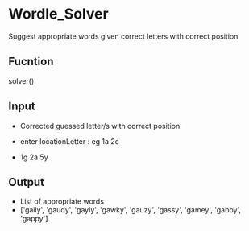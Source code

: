 # Wordle_Solver
Suggest appropriate words given correct letters with correct position 

## Fucntion
solver()

## Input 
- Corrected guessed letter/s with correct position

- enter locationLetter : eg 1a 2c
- 1g 2a 5y

## Output 
- List of appropriate words
- ['gaily',
 'gaudy',
 'gayly',
 'gawky',
 'gauzy',
 'gassy',
 'gamey',
 'gabby',
 'gappy']

